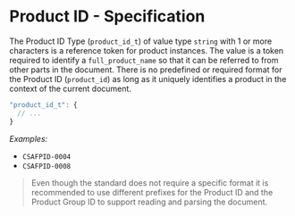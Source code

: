# Product ID - Specification

The Product ID Type (`product_id_t`) of value type `string` with 1 or more characters is a reference token for product
instances.
The value is a token required to identify a `full_product_name` so that it can be referred to from other parts in the
document. There is no predefined or required format for the Product ID (`product_id`) as long as it uniquely identifies
a product in the context of the current document.

```javascript
"product_id_t": {
  // ...
}
```

*Examples:*

* `CSAFPID-0004`
* `CSAFPID-0008`

> Even though the standard does not require a specific format it is recommended to use different prefixes for the
> Product ID and the Product Group ID to support reading and parsing the document.

